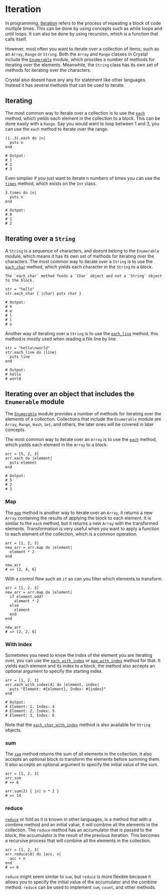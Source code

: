 # Iteration

In programming, [iteration][iteration] refers to the process of repeating a block of code multiple times.
This can be done by using concepts such as while loops and until loops.
It can also be done by using recursion, which is a function that calls itself.

However, most often you want to iterate over a collection of items, such as an `Array`, `Range` or `String`.
Both the `Array` and `Range` classes in Crystal include the [`Enumerable`][enumerable] module, which provides a number of methods for iterating over the elements.
Meanwhile, the `String` class has its own set of methods for iterating over the characters.

Crystal also doesnt have any any for statement like other languages.
Instead it has several methods that can be used to iterate.

## Iterating

The most common way to iterate over a collection is to use the [`each`][each] method, which yields each element in the collection to a block.
This can be done easily with a `Range`.
Say you would want to loop between 1 and 3, you can use the `each` method to iterate over the range.

```crystal
(1..3).each do |n|
  puts n
end

# Output:
# 1
# 2
# 3
```

Even simplier if you just want to iterate n numbers of times you can use the [`times`][times] method, which exists on the `Int` class.

```crystal
3.times do |n|
  puts n
end

# Output:
# 0
# 1
# 2
```

## Iterating over a `String`

A `String` is a sequence of characters, and doesnt belong to the `Enumerable` module, which means it has its own set of methods for iterating over the characters.
The most common way to iterate over a `String` is to use the [`each_char`][each_char] method, which yields each character in the `String` to a block.

~~~~exercism/note
The `each_char` method feeds a `Char` object and not a `String` object to the block.
~~~~

```crystal
str = "hello"
str.each_char { |char| puts char }

# Output:
# h
# e
# l
# l
# o
```

Another way of iterating over a `String` is to use the [`each_line`][each_line] method, this method is mostly used when reading a file line by line.

```crystal
str = "hello\nworld"
str.each_line do |line|
  puts line
end

# Output:
# hello
# world
```

## Iterating over an object that includes the `Enumerable` module

The [`Enumerable`][enumerable] module provides a number of methods for iterating over the elements of a collection.
Collections that include the `Enumerable` module are `Array`, `Range`, `Hash`, `Set`, and others, the later ones will be covered in later concepts.

The most common way to iterate over an `Array` is to use the [`each`][each] method, which yields each element in the `Array` to a block.

```crystal
arr = [5, 2, 3]
arr.each do |element|
  puts element
end

# Output:
# 5
# 2
# 3
```

### Map

The [`map`][map] method is another way to iterate over an `Array`, it returns a new `Array` containing the results of applying the block to each element.
It is similar to the `each` method, but it returns a new `Array` with the transformed elements.
Transformation is very useful when you want to apply a function to each element of the collection, which is a common operation.

```crystal
arr = [1, 2, 3]
new_arr = arr.map do |element|
  element * 2
end

new_arr
# => [2, 4, 6]
```

With a control flow such as `if` so can you filter which elements to transform.

```crystal
arr = [1, 2, 3]
new_arr = arr.map do |element|
  if element.odd?
    element * 2
  else
    element
  end
end

new_arr
# => [2, 2, 6]
```

### With Index

Sometimes you need to know the index of the element you are iterating over, you can use the [`each_with_index`][each_with_index] or [`map_with_index`][map_with_index] method for that.
It yields each element and its index to a block, the method also accepts an optional argument to specify the starting index.

```crystal
arr = [1, 2, 3]
arr.each_with_index(4) do |element, index|
  puts "Element: #{element}, Index: #{index}"
end

# Output:
# Element: 1, Index: 4
# Element: 2, Index: 5
# Element: 3, Index: 6
```

Note that the [`each_char_with_index`][each_char_with_index] method is also available for `String` objects.

### sum

The [`sum`][sum] method returns the sum of all elements in the collection, it also accepts an optional block to transform the elements before summing them.
It also accepts an optional argument to specify the initial value of the sum.

```crystal
arr = [1, 2, 3]
arr.sum
# => 6

arr.sum(2) { |n| n * 2 }
# => 14
```

### reduce

[`reduce`][reduce] or fold as it is known in other languages, is a method that with a combine method and an initial value, it will combine all the elements in the collection.
The `reduce` method has an accumulator that is passed to the block, the accumulator is the result of the previous iteration.
This becomes a recursive process that will combine all the elements in the collection.

```crystal
arr = [1, 2, 3]
arr.reduce(0) do |acc, n|
  acc + n
end
# => 6
```

`reduce` might seem similar to `sum`, but `reduce` is more flexible because it allows you to specify the initial value of the accumulator and the combine method.
`reduce` can be used to implement `sum`, `count`, and other methods.

[times]: https://crystal-lang.org/api/Int.html#times%28%26block%3Aself-%3E%29%3ANil-instance-method
[enumerable]: https://crystal-lang.org/api/Enumerable.html
[each_char]: https://crystal-lang.org/api/String.html#each_char%28%26%29%3ANil-instance-method
[each_char_with_index]: https://crystal-lang.org/api/String.html#each_char_with_index%28offset%3D0%2C%26%29-instance-method
[each_line]: https://crystal-lang.org/api/String.html#each_line%28chomp%3Dtrue%2C%26block%3AString-%3E%29%3ANil-instance-method
[each]: https://crystal-lang.org/api/Enumerable.html#each%28%26%3AT-%3E%29-instance-method
[map]: https://crystal-lang.org/api/Enumerable.html#map%28%26%3AT-%3EU%29%3AArray%28U%29forallU-instance-method
[each_with_index]: https://crystal-lang.org/api/Enumerable.html#each_with_index%28offset%3D0%2C%26%29-instance-method
[map_with_index]: https://crystal-lang.org/api/Enumerable.html#map_with_index%28offset%3D0%2C%26%3AT%2CInt32-%3EU%29%3AArray%28U%29forallU-instance-method
[sum]: https://crystal-lang.org/api/Enumerable.html#sum%28initial%2C%26%3AT-%3E%29-instance-method
[reduce]: https://crystal-lang.org/api/Enumerable.html#reduce%28memo%2C%26%29-instance-method
[iteration]: https://en.wikipedia.org/wiki/Iteration

